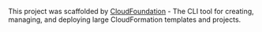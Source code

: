 This project was scaffolded by [CloudFoundation](https://github.com/jcolemorrison/cloudfoundation) - The CLI tool for creating, managing, and deploying large CloudFormation templates and projects.